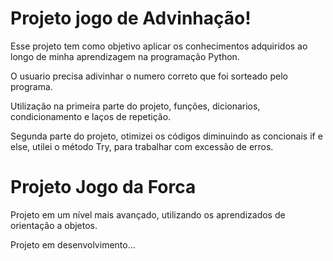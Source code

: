 # Projeto jogo de Advinhação!
<p>Esse projeto tem como objetivo aplicar os conhecimentos adquiridos ao longo de minha aprendizagem na programação Python.</p>
<p>O usuario precisa adivinhar o numero correto que foi sorteado pelo programa.</p>
<p>Utilização na primeira parte do projeto, funções, dicionarios, condicionamento e laços de repetição.</p>
<p>Segunda parte do projeto, otimizei os códigos diminuindo as concionais if e else, utilei o método Try, para trabalhar com excessão de erros.</p>

# Projeto Jogo da Forca
<p> Projeto em um nível mais avançado, utilizando os aprendizados de orientação a objetos.</p>
<P> Projeto em desenvolvimento...</p>

